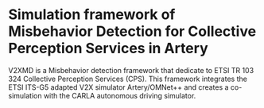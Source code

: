 # Simulation framework of Misbehavior Detection for Collective Perception Services in Artery

V2XMD is a Misbehavior detection framework that dedicate to ETSI TR 103 324 Collective Perception Services (CPS).
This framework integrates the ETSI ITS-G5 adapted V2X simulator Artery/OMNet++ and creates a co-simulation with the CARLA autonomous driving simulator.

